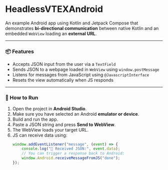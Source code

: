 # HeadlessVTEXAndroid

An example Android app using Kotlin and Jetpack Compose that demonstrates **bi-directional communication** between native Kotlin and an embedded `WebView` loading an **external URL**.

---

### 📦 Features

- Accepts JSON input from the user via a `TextField`
- Sends JSON to a webpage loaded in `WebView` using `window.postMessage`
- Listens for messages from JavaScript using `@JavascriptInterface`
- Resets the view automatically when JS responds

---

### 🚀 How to Run

1. Open the project in **Android Studio**.
2. Make sure you have selected an Android **emulator or device**.
3. Build and run the app.
4. Paste a JSON string and press **Send to WebView**.
5. The WebView loads your target URL.
6. JS can receive data using:
   ```js
   window.addEventListener("message", (event) => {
       console.log("📩 Received JSON:", event.data);
       // You can trigger a response back to Android:
       window.Android.receiveMessageFromJS("done");
   });
